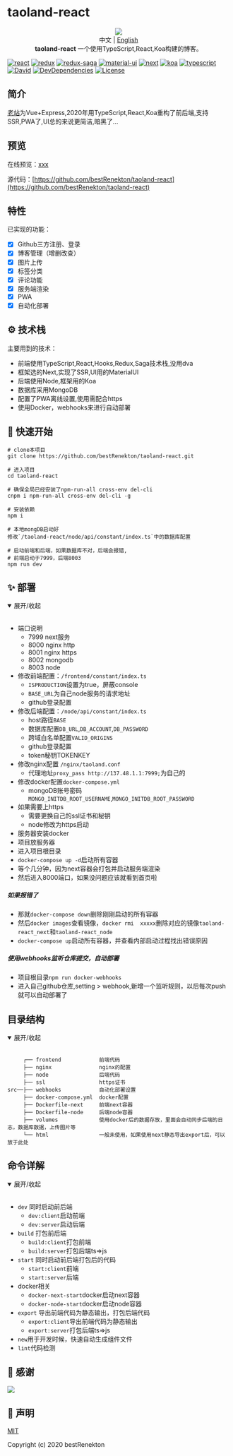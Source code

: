 # taoland-react

<p align="center">
  <img src="https://raw.githubusercontent.com/bestRenekton/taoland-react/master/frontend/public/img/taoland.png"/>
  <br>中文 | <a href="README_en.md">English</a>
  <br><strong>taoland-react</strong> 一个使用TypeScript,React,Koa构建的博客。
</p>

[![react](https://img.shields.io/badge/react-v16.12.0-0074D9)](https://reactjs.org/)
[![redux](https://img.shields.io/badge/redux-v4.0.5-7FDBFF)](https://redux.js.org/)
[![redux-saga](https://img.shields.io/badge/redux--saga-v1.1.3-2ECC40)](https://redux-saga.js.org/)
[![material-ui](https://img.shields.io/badge/%40material--ui-v4.8.2-FF851B)](https://github.com/mui-org/material-ui)
[![next](https://img.shields.io/badge/next-v9.1.6-FF4136)](https://nextjs.org/)
[![koa](https://img.shields.io/badge/koa-v2.11.0-B10DC9)](https://koajs.com/)
[![typescript](https://img.shields.io/badge/typescript-v3.7.4-85144B)](https://www.typescriptlang.org/)
[![David](https://img.shields.io/david/bestRenekton/taoland-react.svg)](https://david-dm.org/bestRenekton/taoland-react)
[![DevDependencies](https://img.shields.io/david/dev/bestRenekton/taoland-react.svg)](https://david-dm.org/bestRenekton/taoland-react?type=dev)
[![License](https://img.shields.io/npm/l/@loadable/component.svg)](https://github.com/bestRenekton/taoland-react/blob/master/LICENSE)

## 简介

[老站](https://github.com/bestRenekton/taoLand)为Vue+Express,2020年用TypeScript,React,Koa重构了前后端,支持SSR,PWA了,UI总的来说更简洁,暗黑了...


## 预览

在线预览：[xxx](https://xxx)

源代码：[https://github.com/bestRenekton/taoland-react](https://github.com/bestRenekton/taoland-react)

## 特性

已实现的功能：

- [x] Github三方注册、登录
- [x] 博客管理（增删改查）
- [x] 图片上传
- [x] 标签分类
- [x] 评论功能
- [x] 服务端渲染
- [x] PWA
- [x] 自动化部署

## ⚙️ 技术栈

主要用到的技术：

+ 前端使用TypeScript,React,Hooks,Redux,Saga技术栈,没用dva
+ 框架选的Next,实现了SSR,UI用的MaterialUI
+ 后端使用Node,框架用的Koa
+ 数据库采用MongoDB
+ 配置了PWA离线设置,使用需配合https
+ 使用Docker，webhooks来进行自动部署


## 🚀 快速开始

```shell
# clone本项目
git clone https://github.com/bestRenekton/taoland-react.git

# 进入项目
cd taoland-react

# 确保全局已经安装了npm-run-all cross-env del-cli
cnpm i npm-run-all cross-env del-cli -g

# 安装依赖
npm i

# 本地mongDB启动好
修改`/taoland-react/node/api/constant/index.ts`中的数据库配置

# 启动前端和后端，如果数据库不对，后端会报错,
# 前端启动于7999，后端8003
npm run dev
```

## ✨ 部署

<details open=“open”>
  <summary>展开/收起</summary> 
  <br/>

+ 端口说明
    + 7999 next服务
    + 8000 nginx http
    + 8001 nginx https
    + 8002 mongodb
    + 8003 node
+ 修改前端配置：`/frontend/constant/index.ts`
    + `ISPRODUCTION`设置为true，屏蔽console
    + `BASE_URL`为自己node服务的请求地址
    + github登录配置
+ 修改后端配置：`/node/api/constant/index.ts`
    + host路径`BASE`
    + 数据库配置`DB_URL`,`DB_ACCOUNT`,`DB_PASSWORD`
    + 跨域白名单配置`VALID_ORIGINS`
    + github登录配置
    + token秘钥TOKENKEY
+ 修改nginx配置 `/nginx/taoland.conf`
    + 代理地址`proxy_pass http://137.48.1.1:7999;`为自己的
+ 修改docker配置`docker-compose.yml`
    + mongoDB账号密码`MONGO_INITDB_ROOT_USERNAME`,`MONGO_INITDB_ROOT_PASSWORD`
+ 如果需要上https
    + 需要更换自己的ssl证书和秘钥
    + node修改为https启动
+ 服务器安装docker
+ 项目放服务器
+ 进入项目根目录
+ `docker-compose up -d`启动所有容器
+ 等个几分钟，因为next容器会打包并启动服务端渲染
+ 然后进入8000端口，如果没问题应该就看到首页啦
##### 如果报错了
+ 那就`docker-compose down`删除刚刚启动的所有容器
+ 然后`docker images`查看镜像，`docker rmi  xxxxx`删除对应的镜像`taoland-react_next`和`taoland-react_node`
+ `docker-compose up`启动所有容器，并查看内部启动过程找出错误原因
##### 使用webhooks监听仓库提交，自动部署
+ 项目根目录`npm run docker-webhooks`
+ 进入自己github仓库,setting > webhook,新增一个监听规则，以后每次push就可以自动部署了
</details> 

##  目录结构

<details open=“open”>
  <summary>展开/收起</summary> 
  <br/>

```shell
     ┌── frontend            前端代码
     ├── nginx               nginx的配置
     ├── node                后端代码
     ├── ssl                 https证书
src──├── webhooks            自动化部署设置
     ├── docker-compose.yml  docker配置
     ├── Dockerfile-next     前端next容器
     ├── Dockerfile-node     后端node容器
     ├── volumes             使用docker后的数据存放，里面会自动同步后端的日志，数据库数据，上传图片等
     └── html                一般未使用，如果使用next静态导出export后，可以放于此处
```
</details> 

##  命令详解

<details open=“open”>
  <summary>展开/收起</summary> 
  <br/>

+ `dev` 同时启动前后端
    + `dev:client`启动前端
    + `dev:server`启动后端
+ `build` 打包前后端
    + `build:client`打包前端
    + `build:server`打包后端ts=>js
+ `start` 同时启动前后端打包后的代码
    + `start:client`前端
    + `start:server`后端
+ docker相关
    + `docker-next-start`docker启动next容器
    + `docker-node-start`docker启动node容器
+ `export` 导出前端代码为静态输出，打包后端代码
    + `export:client`导出前端代码为静态输出
    + `export:server`打包后端ts=>js
+ `new`用于开发时候，快速自动生成组件文件
+ `lint`代码检测
</details> 

## 💜 感谢

<a href="https://github.com/chun5398" target="_blank">
  <img src="https://avatars0.githubusercontent.com/u/30543796?s=40&v=4">
</a>

## :memo: 声明

[MIT](https://github.com/bestRenekton/taoland-react/blob/master/LICENSE)

Copyright (c) 2020 bestRenekton



